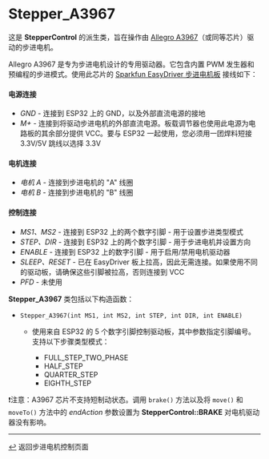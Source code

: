 # Stepper_A3967

这是 **StepperControl** 的派生类，旨在操作由 [Allegro A3967](https://cdn.sparkfun.com/datasheets/Robotics/A3967-Datasheet.pdf)（或同等芯片）驱动的步进电机。

Allegro A3967 是专为步进电机设计的专用驱动器。它包含内置 PWM 发生器和预编程的步进模式。使用此芯片的 [Sparkfun EasyDriver 步进电机板](https://learn.sparkfun.com/tutorials/easy-driver-hook-up-guide?_ga=2.152816825.1841726212.1688220137-156607829.1686369274) 接线如下：

#### **电源连接**
* *GND* - 连接到 ESP32 上的 GND，以及外部直流电源的接地
* *M+* - 连接到将驱动步进电机的外部直流电源。板载调节器也使用此电源为电路板的其余部分提供 VCC。要与 ESP32 一起使用，您必须用一团焊料短接 3.3V/5V 跳线以选择 3.3V
#### **电机连接**
* *电机 A* - 连接到步进电机的 "A" 线圈
* *电机 B* - 连接到步进电机的 "B" 线圈
#### **控制连接**
* *MS1、MS2* - 连接到 ESP32 上的两个数字引脚 - 用于设置步进类型模式
* *STEP、DIR* - 连接到 ESP32 上的两个数字引脚 - 用于步进电机并设置方向
* *ENABLE* - 连接到 ESP32 上的数字引脚 - 用于启用/禁用电机驱动器
* *SLEEP、RESET* - 已在 EasyDriver 板上拉高，因此无需连接。如果使用不同的驱动板，请确保这些引脚被拉高，否则连接到 VCC
* *PFD* - 未使用

**Stepper_A3967** 类包括以下构造函数：
* `Stepper_A3967(int MS1, int MS2, int STEP, int DIR, int ENABLE)`
  * 使用来自 ESP32 的 5 个数字引脚控制驱动板，其中参数指定引脚编号。支持以下步骤类型模式：

    * FULL_STEP_TWO_PHASE
    * HALF_STEP
    * QUARTER_STEP
    * EIGHTH_STEP

❗注意：A3967 芯片不支持短制动状态。调用 `brake()` 方法以及将 `move()` 和 `moveTo()` 方法中的 *endAction* 参数设置为 **StepperControl::BRAKE** 对电机驱动器没有影响。


---

[↩️](../Stepper.md) 返回步进电机控制页面
